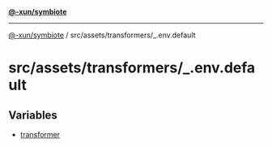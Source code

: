 [**@-xun/symbiote**](../../../../README.md)

***

[@-xun/symbiote](../../../../README.md) / src/assets/transformers/\_.env.default

# src/assets/transformers/\_.env.default

## Variables

- [transformer](variables/transformer.md)
